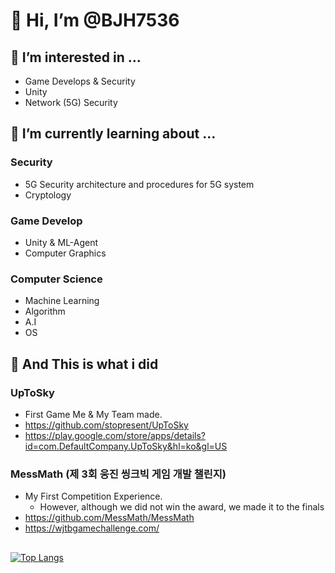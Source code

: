 # 👋 Hi, I’m @BJH7536

## 👀 I’m interested in ...
- Game Develops & Security
- Unity
- Network (5G) Security

## 🌱 I’m currently learning about ...

### Security 
- 5G Security architecture and procedures for 5G system
- Cryptology
  
### Game Develop
- Unity & ML-Agent
- Computer Graphics

### Computer Science
- Machine Learning
- Algorithm
- A.I
- OS

## 🧾 And This is what i did

### UpToSky
- First Game Me & My Team made.
- https://github.com/stopresent/UpToSky
- https://play.google.com/store/apps/details?id=com.DefaultCompany.UpToSky&hl=ko&gl=US
  
### MessMath (제 3회 웅진 씽크빅 게임 개발 챌린지)
- My First Competition Experience. 
  - However, although we did not win the award, we made it to the finals
- https://github.com/MessMath/MessMath
- https://wjtbgamechallenge.com/

## 
[![Top Langs](https://github-readme-stats.vercel.app/api/top-langs/?username=BJH7536&langs_count=5&layout=compact&theme=white)](https://github.com/BJH7536/BJH7536)


<!---
BJH7536/BJH7536 is a ✨ special ✨ repository because its `README.md` (this file) appears on your GitHub profile.
You can click the Preview link to take a look at your changes.
--->
